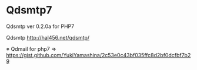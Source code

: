 # Qdsmtp7
Qdsmtp ver 0.2.0a for PHP7

Qdsmtp http://hal456.net/qdsmtp/

※ Qdmail for php7 => https://gist.github.com/YukiYamashina/2c53e0c43bf035ffc8d2bf0dcfbf7b29
